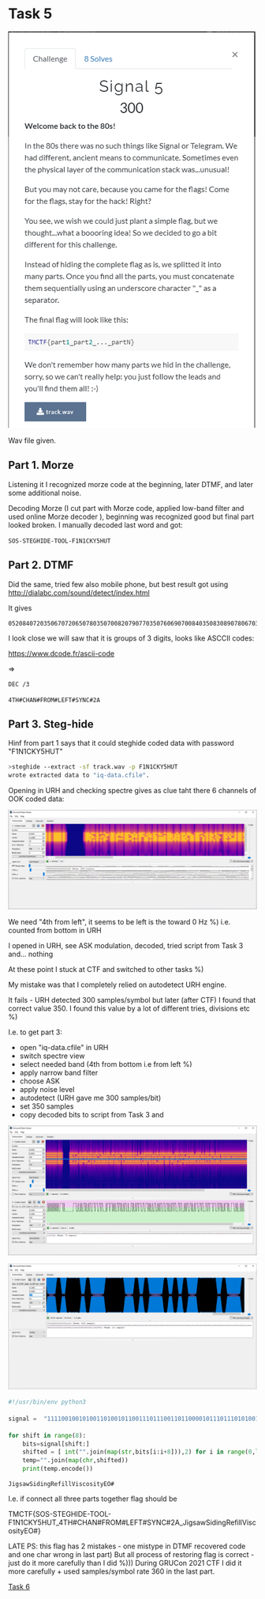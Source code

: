 # Task 5

![text](img/cts_task5.png)

Wav file given.

## Part 1. Morze
Listening it I recognized morze code at the beginning, later DTMF, and later some additional noise.

Decoding Morze (I cut part with Morze code, applied low-band filter and used online Morze decoder ), beginning was recognized good but final part looked broken.
I manually decoded last word and got:

```SOS-STEGHIDE-TOOL-F1N1CKY5HUT```

## Part 2. DTMF

Did the same, tried few also mobile phone, but best result got using http://dialabc.com/sound/detect/index.html

It gives 
```
05208407203506707206507803507008207907703507606907008403508308907806703505065
```

I look close we will saw that it is groups of 3 digits, looks like ASCCII codes:

https://www.dcode.fr/ascii-code

=>


```
DEC /3

4TH#CHAN#FROM#LEFT#SYNC#2A
```

## Part 3. Steg-hide
Hinf from part 1 says that it could steghide coded data with password "F1N1CKY5HUT"

```bash
>steghide --extract -sf track.wav -p F1N1CKY5HUT
wrote extracted data to "iq-data.cfile".
```

Opening in URH and checking spectre gives as clue taht there 6 channels of OOK coded data:

![Spectre](img/task5_part3_spectre.png)

We need "4th from left", it seems to be left is the toward 0 Hz %) i.e. counted from bottom in URH

I opened in URH, see ASK modulation, decoded, tried script from Task 3 and... nothing

At these point I stuck at CTF and switched to other tasks %)

My mistake was that I completely relied on autodetect URH engine.

It fails - URH detected 300 samples/symbol but later (after CTF) I found that correct value 350. I found this value by a lot of different tries, divisions etc %)

I.e. to get part 3:

- open "iq-data.cfile" in URH
- switch spectre view
- select needed band (4th from bottom i.e from left %)
- apply narrow band filter
- choose ASK
- apply noise level 
- autodetect (URH gave me 300 samples/bit)
- set 350 samples
- copy decoded bits to script from Task 3 and

![band4](img/task5_part3_band4.png)

![band4](img/task5_part3_bits.png)


```python
#!/usr/bin/env python3

signal =  "1111001001010011010010110011101110011011000010111011101010011011010010110010001101001011011100110011101010010011001010110011001101001011011000110110001010110011010010111001101100011011011110111001101101001011101000111100101000101010011110100011"

for shift in range(8):
    bits=signal[shift:]
    shifted = [ int("".join(map(str,bits[i:i+8])),2) for i in range(0,len(bits),8)]
    temp="".join(map(chr,shifted))
    print(temp.encode())
```


```
JigsawSidingRefillViscosityEO#
```

I.e. if connect all three parts together flag should be 

TMCTF{SOS-STEGHIDE-TOOL-F1N1CKY5HUT_4TH#CHAN#FROM#LEFT#SYNC#2A_JigsawSidingRefillViscosityEO#}


LATE PS: this flag has 2 mistakes - one mistype in DTMF recovered code and one char wrong in last part) 
But all process of restoring flag is correct - just do it more carefully than I did %)))
During GRUCon 2021 CTF I did it more carefully + used samples/symbol rate 360 in the last part.

[Task 6](task6.md)






